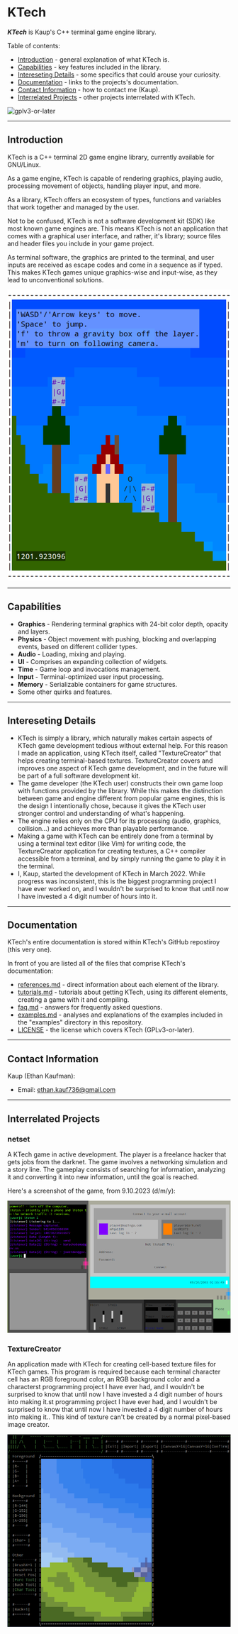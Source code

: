 # KTech

***KTech*** is Kaup's C++ terminal game engine library.

Table of contents:
- [Introduction](#introduction) - general explanation of what KTech is.
- [Capabilities](#capabilities) - key features included in the library. 
- [Intereseting Details](#intereseting-details) - some specifics that could arouse your curiosity.
- [Documentation](#documentation) - links to the projects's documentation.
- [Contact Information](#contact-information) - how to contact me (Kaup).
- [Interrelated Projects](#interrelated-projects) - other projects interrelated with KTech.

![gplv3-or-later](https://www.gnu.org/graphics/gplv3-or-later.png)

---

## Introduction

KTech is a C++ terminal 2D game engine library, currently available for GNU/Linux.

As a game engine, KTech is capable of rendering graphics, playing audio, processing movement of objects, handling player input, and more.

As a library, KTech offers an ecosystem of types, functions and variables that work together and managed by the user.

Not to be confused, KTech is not a software development kit (SDK) like most known game engines are. This means KTech is not an application that comes with a graphical user interface, and rather, it's library; source files and header files you include in your game project.

As terminal software, the graphics are printed to the terminal, and user inputs are received as escape codes and come in a sequence as if typed. This makes KTech games unique graphics-wise and input-wise, as they lead to unconventional solutions.

![KTech Small Game](https://github.com/TheRealKaup/TheRealKaup/blob/main/simpleplatform1_10-12-23.png)

---

## Capabilities

- **Graphics** - Rendering terminal graphics with 24-bit color depth, opacity and layers.
- **Physics** - Object movement with pushing, blocking and overlapping events, based on different collider types.
- **Audio** - Loading, mixing and playing.
- **UI** - Comprises an expanding collection of widgets.
- **Time** - Game loop and invocations management.
- **Input** - Terminal-optimized user input processing.
- **Memory** - Serializable containers for game structures.
- Some other quirks and features.

---

## Intereseting Details

- KTech is simply a library, which naturally makes certain aspects of KTech game development tedious without external help. For this reason I made an application, using KTech itself, called "TextureCreator" that helps creating terminal-based textures. TextureCreator covers and improves one aspect of KTech game development, and in the future will be part of a full software development kit.
- The game developer (the KTech user) constructs their own game loop with functions provided by the library. While this makes the distinction between game and engine different from popular game engines, this is the design I intentionally chose, because it gives the KTech user stronger control and understanding of what's happening.
- The engine relies only on the CPU for its processing (audio, graphics, collision...) and achieves more than playable performance.
- Making a game with KTech can be entirely done from a terminal by using a terminal text editor (like Vim) for writing code, the TextureCreator application for creating textures, a C++ compiler accessible from a terminal, and by simply running the game to play it in the terminal.
- I, Kaup, started the development of KTech in March 2022. While progress was inconsistent, this is the biggest programming project I have ever worked on, and I wouldn't be surprised to know that until now I have invested a 4 digit number of hours into it.

---

## Documentation

KTech's entire documentation is stored within KTech's GitHub repostiroy (this very one).

In front of you are listed all of the files that comprise KTech's documentation: 

- [references.md](references.md) - direct information about each element of the library.
- [tutorials.md](tutorials.md) - tutorials about getting KTech, using its different elements, creating a game with it and compiling.
- [faq.md](faq.md) - answers for frequently asked questions.
- [examples.md](examples.md) - analyses and explanations of the examples included in the "examples" directory in this repository.
- [LICENSE](COPYING) - the license which covers KTech (GPLv3-or-later).

---

## Contact Information

Kaup (Ethan Kaufman):
- Email: ethan.kauf736@gmail.com

---

## Interrelated Projects

### netset

A KTech game in active development. The player is a freelance hacker that gets jobs from the darknet. The game involves a networking simulation and a story line. The gameplay consists of searching for information, analyzing it and converting it into new information, until the goal is reached.

Here's a screenshot of the game, from 9.10.2023 (d/m/y):

![netset screenshot from 9.10.2023](https://github.com/TheRealKaup/TheRealKaup/blob/main/netset-9.10.2023.png)

### TextureCreator

An application made with KTech for creating cell-based texture files for KTech games. This program is required because each terminal character cell has an RGB foreground color, an RGB background color and a characterst programming project I have ever had, and I wouldn't be surprised to know that until now I have invested a 4 digit number of hours into making it.st programming project I have ever had, and I wouldn't be surprised to know that until now I have invested a 4 digit number of hours into making it.. This kind of texture can't be created by a normal pixel-based image creator.

![TextureCreator Screenshot](https://github.com/TheRealKaup/TheRealKaup/blob/main/texturecreatorscreenshot.png)
